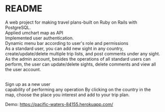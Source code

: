 # README

A web project for making travel plans-built on Ruby on Rails with PostgreSQL.<br>
Applied umchart map as API <br>
Implemented user authentication.<br>
Dynamic menu bar according to user's role and permissions<br>
  As a standard user, you can add new sight in any country, create/update/delete multiple trip lists, and post comments under any sight.<br>
  As the admin account, besides the operations of all standard users can perform, the user can update/delete sights, delete comments and view all the user account.<br>
  
<br>
Sign up as a new user<br>capability of performing any operation
By clicking on the country in the map, choose the place you interest and add to your trip plan.<br>

Demo: https://pacific-waters-84155.herokuapp.com/
